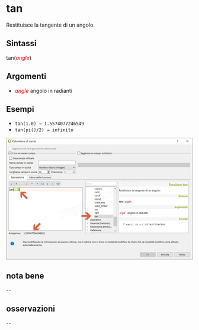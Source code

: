 # tan

Restituisce la tangente di un angolo.

## Sintassi

tan(_<span style="color:red;">angle</span>_)

## Argomenti

* _<span style="color:red;">angle</span>_ angolo in radianti

## Esempi

* `tan(1.0) → 1.5574077246549`
* `tan(pi()/2) → infinito`

![](/img/matematica/tan/tan1.png)

## nota bene

--

## osservazioni

--
